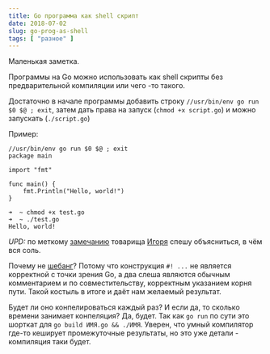```yaml
---
title: Go программа как shell скрипт
date: 2018-07-02
slug: go-prog-as-shell
tags: [ "разное" ]
---
```


Маленькая заметка.

Программы на Go можно использовать как shell скрипты без предварительной компиляции или чего -то такого.

Достаточно в начале программы добавить строку `//usr/bin/env go run $0 $@ ; exit`, затем дать права на запуск (`chmod +x script.go`) и можно запускать (`./script.go`)

Пример:

```
//usr/bin/env go run $0 $@ ; exit
package main

import "fmt"

func main() {
	fmt.Println("Hello, world!")
}
```

```
➜  ~ chmod +x test.go
➜  ~ ./test.go
Hello, world!
```

*UPD:* по меткому [замечанию](https://vk.com/wall476865374_36?reply=38) товарища [Игоря](https://vk.com/elwood) спешу объясниться, в чём вся соль.

Почему не [шебанг](https://ru.wikipedia.org/wiki/Шебанг_(Unix))? Потому что конструкция `#! ...` не является корректной с точки зрения Go, а два слеша являются обычным комментарием и по совместительству, корректным указанием корня пути. Такой костыль в итоге и даёт нам желаемый результат.

Будет ли оно конпелироваться каждый раз? И если да, то сколько времени занимает конпеляция? Да, будет. Так как `go run` по сути это шорткат для `go build ИМЯ.go && ./ИМЯ`. Уверен, что умный компилятор где-то кеширует промежуточные результаты, но это уже детали - компиляция таки будет.

